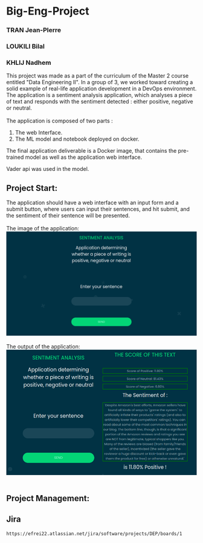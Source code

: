 # Big-Eng-Project
### TRAN Jean-PIerre
### LOUKILI Bilal
### KHLIJ Nadhem


This project was made as a part of the curriculum of the Master 2 course entitled "Data Engineering II".
In a group of 3, we worked toward creating a solid example of real-life application development in a DevOps environment.
The application is a sentiment analysis application, which analyses a piece of text and responds with the sentiment detected : either positive, negative or neutral.
<br/><br/>
The application is composed of two parts :
1. The web Interface.
2. The ML model and notebook deployed on docker.

The final application deliverable is a Docker image, that contains the pre-trained model as well as the application web interface.

Vader api was used in the model.
## Project Start:
The application should have a web interface with an input form and a submit button, where users can input their sentences, and hit submit, and the sentiment of their sentence will be presented.
<br/><br/>
The image of the application:
<img src="https://github.com/jeanpierre8/Big-Eng-Project/blob/main/index.PNG"/>
<br/><br/>
The output of the application:
<img src="https://github.com/jeanpierre8/Big-Eng-Project/blob/main/output.PNG"/>
<br/><br/>
## Project Management:
## Jira
    https://efrei22.atlassian.net/jira/software/projects/DEP/boards/1



